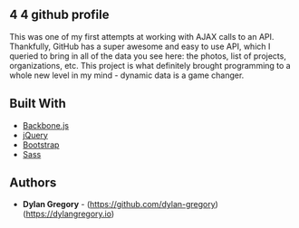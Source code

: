 ## 4 4 github profile

This was one of my first attempts at working with AJAX calls to an API. Thankfully, GitHub has a super awesome and easy to use API, which I queried to bring in all of the data you see here: the photos, list of projects, organizations, etc. This project is what definitely brought programming to a whole new level in my mind - dynamic data is a game changer.

## Built With

* [Backbone.js](http://backbonejs.org/)
* [jQuery](https://jquery.com/)
* [Bootstrap](http://getbootstrap.com/)
* [Sass](http://sass-lang.com/)

## Authors

* **Dylan Gregory** - (https://github.com/dylan-gregory) (https://dylangregory.io)
